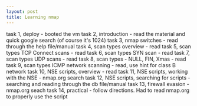 ```yaml
---
layout: post
title: Learning nmap
---
```


task 1, deploy - booted the vm
task 2, introduction - read the material and quick google search (of course it's 1024)
task 3, nmap switches - read through the help file/manual
task 4, scan types overview - read
task 5, scan types TCP Connect scans - read
task 6, scan types SYN scan - read
task 7, scan types UDP scans - read
task 8, scan types - NULL, FIN, Xmas - read
task 9, scan types ICMP network scanning - read, use hint for class B network
task 10, NSE scripts, overview - read
task 11, NSE scripts, working with the NSE - nmap.org search
task 12, NSE scripts, searching for scripts - searching and reading through the db file/manual
task 13, firewall evasion - nmap.org seach
task 14, practical - follow directions. Had to read nmap.org to properly use the script